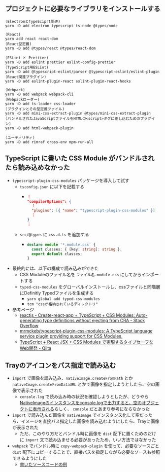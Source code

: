 ## プロジェクトに必要なライブラリをインストールする
```
(ElectronとTypeSciprt関連)
yarn -D add electron typescript ts-node @types/node

(React)
yarn add react react-dom
(React型定義)
yarn -D add @types/react @types/react-dom

(ESLint と Prettier)
yarn -D add eslint prettier eslint-config-prettier
(TypeScript用ESLint)
yarn -D add @typescript-eslint/parser @typescript-eslint/eslint-plugin
(React関連プラグイン)
yarn -D add eslint-plugin-react eslint-plugin-react-hooks

(Webpack)
yarn -D add webpack webpack-cli
(Webpackローダー)
yarn -D add ts-loader css-loader
(プラグインとその型定義ファイル)
yarn -D add mini-css-extract-plugin @types/mini-css-extract-plugin
(バンドルされたJavaScriptファイルをHTMLの<script>タグに差し込むためのプラグイン)
yarn -D add html-webpack-plugin

(ユーティリティ)
yarn -D add rimraf cross-env npm-run-all
```

## TypeScript に書いた CSS Module がバンドルされたら読み込めなかった

- `typescript-plugin-css-modules` パッケージを導入して試す
  - `tsconfig.json` に以下を記載する
    - ```json
      ︙
      "compilerOptions": {
        ︙
        "plugins": [{ "name": "typescript-plugin-css-modules" }]
        ︙
      }
      ︙
      ```
  - `src/@types` に `css.d.ts` を追加する
    - ```typescript
      declare module '*.module.css' {
        const classes: { [key: string]: string };
        export default classes;
      }
      ```
- 最終的には、以下の構成で読み込みができた
  - CSS Moduleのファイル名を `ファイル名.module.css` にしてからインポートする
  - `typed-css-modules` をグローバルインストールし、cssファイルと同階層にDefinitly Typedファイルを生成する
    - `yarn global add typed-css-modules`
    - `tcm "cssが格納されているディレクトリ"`
- 参考ページ
  - [reactjs - Create-react-app + TypeScript + CSS Modules: Auto-generating type definitions without ejecting from CRA - Stack Overflow](https://stackoverflow.com/questions/58380082/create-react-app-typescript-css-modules-auto-generating-type-definitions-wi)
  - [mrmckeb/typescript-plugin-css-modules: A TypeScript language service plugin providing support for CSS Modules.](https://github.com/mrmckeb/typescript-plugin-css-modules)
  - [TypeScript + React JSX + CSS Modules で実現するタイプセーフなWeb開発 - Qiita](https://qiita.com/Quramy/items/a5d8967cdbd1b8575130)

## Trayのアイコンをパス指定で読み込む

- `import` で画像を読み込み、`nativeImage.createFromPath` とか `nativeImage.createFromDataURL` とかで画像を指定しようとしたら、空の画像で表示された
  - `console.log` で読み込み時の状況を確認しようとしたが、どうやら[NativeImageのインスタンスをconsole.logで出力すると、空のオブジェクトに表示される](https://stackoverflow.com/questions/57303551/electron-returns-empty-nativeimage-when-im-trying-to-read-image-from-clipboard)らしく、 `console` だとあまり参考にならなかった
- `import` で読み込んだ画像を `nativeImage` でインスタンス化して空だったら、イメージを直接パス指定した画像を読み込むようにしたら、Trayに画像が表示された
  - ただ、このやり方だとバンドル時に画像を `dist` 配下に置くためのだけに `import` 文で読み込ませる必要があったため、いい方法ではなかった
- `webpack` でバンドル時に `copy-webpack-plugin` を使って、必要なソースごと `dist` 配下にコピーすることで、直接パスを指定しながら必要なソースも参照できるようにした
  - [書いたソースコードの例](https://github.com/LeeDDHH/alias-agent/commit/51a34deb6c51cd03ad8a00aa68af1babddf0035a)
